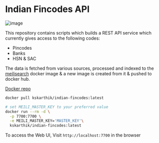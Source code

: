 # Indian Fincodes API
![image](https://github.com/kskarthik/indian-fincodes-api/assets/11899221/6f556c36-ec96-42fd-a016-20f3664b4c77)

This repository contains scripts which builds a REST API service which currently gives access to the following codes:

- Pincodes
- Banks
- HSN & SAC

The data is fetched from various sources, processed and indexed to the [meilisearch](https://www.meilisearch.com) docker image & a new image is created from it & pushed to docker hub.

[Docker repo](https://hub.docker.com/r/kskarthik/indian-fincodes)

```sh
docker pull kskarthik/indian-fincodes:latest

# set MEILI_MASTER_KEY to your preferred value
docker run --rm -d \
  -p 7700:7700 \
  -e MEILI_MASTER_KEY='MASTER_KEY'\
  kskarthik/indian-fincodes:latest
```

To access the Web UI, Visit `http://localhost:7700` in the browser
